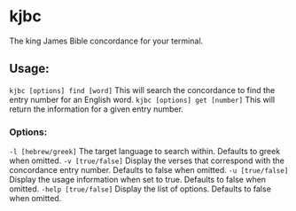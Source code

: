 # kjbc
The king James Bible concordance for your terminal.

## Usage:

`kjbc [options] find [word]`
This will search the concordance to find the entry number for an English word.
`kjbc [options] get [number]`
This will return the information for a given entry number.

### Options:
`-l [hebrew/greek]` The target language to search within. Defaults to greek when omitted.
`-v [true/false]` Display the verses that correspond with the concordance entry number. Defaults to false when omitted.
`-u [true/false]` Display the usage information when set to true. Defaults to false when omitted.
`-help [true/false]` Display the list of options. Defaults to false when omitted.